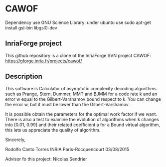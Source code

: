# CAWOF


Dependency use GNU Science Library:
under ubuntu use
sudo apt-get install gsl-bin libgsl0-dev


## InriaForge project 

This github repository is a clone of the InriaForge SVN project CAWOF:
https://gforge.inria.fr/projects/cawof/

## Description

This software is Calculator of asymptotic complexity decoding algorithms such as
 Prange, Stern, Dummer, MMT and BJMM for a code rate k and an error w equal to 
the Gilbert-Varshamov bound respect to k. You can change the error w, but it 
must be lower than the Gilbert-Varshamov.

  It is possible obtain the parameters for the optimal work factor if we want.
There is also a test to examine the evolution of algorithms when k changes into
[0.01, 0.99] and their related coefficient a for a Bound virtual algorithm, this
 lets us appreciate the quality of algorithm. 

Sincerely,

Rodolfo Canto Torres
INRIA Paris-Rocquencourt
03/08/2015

Advisor fo this project: Nicolas Sendrier

